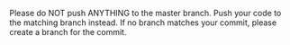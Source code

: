 Please do NOT push ANYTHING to the master branch. Push your code to the matching branch instead. If no branch matches your commit,
please create a branch for the commit. 
